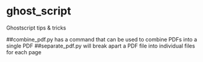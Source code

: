 # ghost_script
Ghostscript tips &amp; tricks

##combine_pdf.py has a command that can be used to combine PDFs into a single PDF
##separate_pdf.py will break apart a PDF file into individual files for each page
